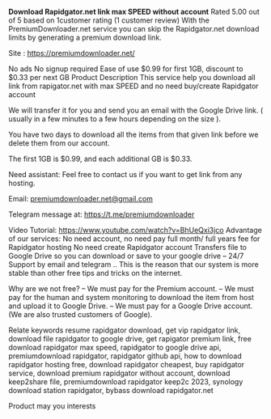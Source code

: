 **Download Rapidgator.net link max SPEED without account**
Rated 5.00 out of 5 based on 1customer rating (1 customer review)
With the PremiumDownloader.net service you can skip the Rapidgator.net download limits by generating a premium download link.

Site : https://premiumdownloader.net/

No ads
No signup required
Ease of use
$0.99 for first 1GB, discount to $0.33 per next GB
Product Description
This service help you download all link from rapigator.net with max SPEED and no need buy/create Rapidgator account

We will transfer it for you and send you an email with the Google Drive link. ( usually in a few minutes to a few hours depending on the size ).

You have two days to download all the items from that given link before we delete them from our account.

The first 1GB is $0.99, and each additional GB is $0.33.

Need assistant:
Feel free to contact us if you want to get link from any hosting.

Email: premiumdownloader.net@gmail.com

Telegram message at: https://t.me/premiumdownloader

Video Tutorial:
https://www.youtube.com/watch?v=BhUeQxi3jco
Advantage of our services:
 No need account, no need pay full month/ full years fee for Rapidgator hosting
 No need create Rapidgator account
Transfers file to Google Drive so you can download or save to your google drive – 24/7 Support by email and telegram ..
This is the reason that our system is more stable than other free tips and tricks on the internet.

Why are we not free?
– We must pay for the Premium account.
– We must pay for the human and system monitoring to download the item from host and upload it to Google Drive.
– We must pay for a Google Drive account. (We are also trusted customers of Google).

Relate keywords
resume rapidgator download, get vip rapidgator link, download file rapidgator to google drive, get rapigator premium link, free download rapidgator max speed, rapidgator to google drive api, premiumdownload rapidgator, rapidgator github api, how to download rapidgator hosting free, download rapidgator cheapest, buy rapidgator service, download premium rapidgator without account, download keep2share file, premiumdownload rapidgator keep2c 2023, synology download station rapidgator, bybass download rapidgator.net

Product may you interests
